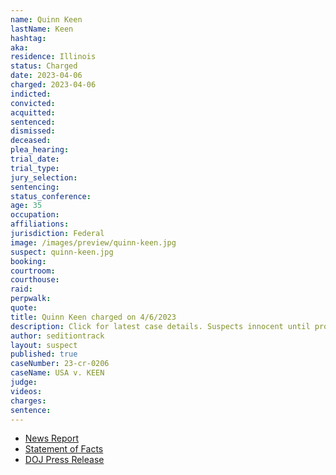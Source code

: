 ```yaml
---
name: Quinn Keen
lastName: Keen
hashtag: 
aka:
residence: Illinois
status: Charged
date: 2023-04-06
charged: 2023-04-06
indicted:
convicted:
acquitted:
sentenced:
dismissed:
deceased:
plea_hearing:
trial_date:
trial_type:
jury_selection:
sentencing:
status_conference:
age: 35
occupation:
affiliations:
jurisdiction: Federal
image: /images/preview/quinn-keen.jpg
suspect: quinn-keen.jpg
booking:
courtroom:
courthouse:
raid:
perpwalk:
quote:
title: Quinn Keen charged on 4/6/2023
description: Click for latest case details. Suspects innocent until proven guilty.
author: seditiontrack
layout: suspect
published: true
caseNumber: 23-cr-0206
caseName: USA v. KEEN
judge:
videos:
charges:
sentence:
---
```

- [News Report](https://www.newamericanjournal.net/2023/04/illinois-and-massachusetts-men-arrested-on-felony-charges-for-actions-during-jan-6-capitol-breach/)
- [Statement of Facts](https://www.justice.gov/usao-dc/press-release/file/1578811/download)
- [DOJ Press Release](https://www.justice.gov/usao-dc/pr/illinois-man-arrested-felony-charges-actions-during-jan-6-capitol-breach-0)
